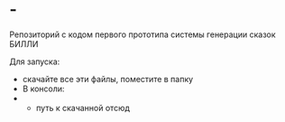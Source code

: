 # -
Репозиторий с кодом первого прототипа системы генерации сказок БИЛЛИ

Для запуска:
- скачайте все эти файлы, поместите в папку
- В консоли:
-   - путь к скачанной отсюд
